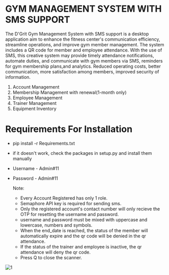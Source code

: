 #   GYM MANAGEMENT SYSTEM WITH SMS SUPPORT

The D'Grit Gym Management System with SMS support is a desktop application aim to enhance the fitness center's communication efficiency, 
streamline operations, and improve gym member management. The system includes a QR code for  member and employee attendance. With the use of SMS, 
this creative system may provide timely attendance notifications, automate duties, and communicate with gym members via SMS, reminders for gym membership 
plans,and analytics. Reduced operating costs, better communication, more satisfaction among members, improved security of information. 

1. Account Management
2. Membership Management with renewal(1-month only)
3. Employee Management
4. Trainer Management
5. Equipment Inventory

# Requirements For Installation
- pip install -r Requirements.txt
- if it doesn't work, check the packages in setup.py and install them manually
- Username - Admin#11
- Password - Admin#11

  Note:
  - Every Account Registered has only 1 role.
  - Semaphore API key is required for sending sms.
  - Only the registered account's contact number will only recieve the OTP for resetting the username and password.
  - username and password must be mixed with uppercase and lowercase, numbers and symbols.
  - When the end_date is reached, the status of the member will automatically expire and the qr code will be denied in the qr attendance.
  - If the status of the trainer and employee is inactive, the qr attendance will deny the qr code.
  - Press Q to close the scanner.
 
 ![1](https://github.com/user-attachments/assets/60de062c-7d55-46ed-94f0-2cd6c9c0ef91)
